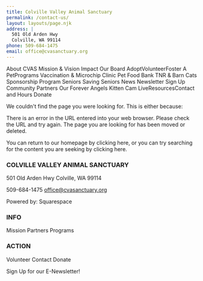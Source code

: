 ```yaml
---
title: Colville Valley Animal Sanctuary
permalink: /contact-us/
layout: layouts/page.njk
address: |
  501 Old Arden Hwy
  Colville, WA 99114
phone: 509-684-1475
email: office@cvasanctuary.org
---
```


About CVAS
Mission & Vision
Impact
Our Board
AdoptVolunteerFoster A PetPrograms
Vaccination & Microchip Clinic
Pet Food Bank
TNR & Barn Cats
Sponsorship Program
Seniors Saving Seniors
News
Newsletter Sign Up
Community Partners
Our Forever Angels
Kitten Cam LiveResourcesContact and Hours
Donate

We couldn't find the page you were looking for. This is either because:

There is an error in the URL entered into your web browser. Please check the URL and try again.
The page you are looking for has been moved or deleted.

You can return to our homepage by clicking here, or you can try searching for the content you are seeking by clicking here.

### COLVILLE VALLEY ANIMAL SANCTUARY

501 Old Arden Hwy
Colville, WA 99114

509-684-1475
office@cvasanctuary.org

Powered by:
Squarespace

### INFO

Mission
Partners
Programs

### ACTION

Volunteer
Contact
Donate

Sign Up for our E-Newsletter!